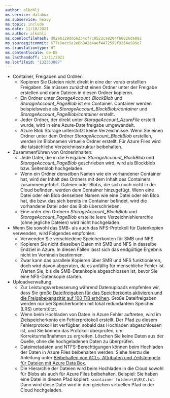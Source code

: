 ```yaml
---
author: alkohli
ms.service: databox
ms.subservice: heavy
ms.topic: include
ms.date: 11/10/2021
ms.author: alkohli
ms.openlocfilehash: d02eb129dd66234cf7c8522ca8204fb0026da092
ms.sourcegitcommit: 677e8acc9a2e8b842e4aef4472599f9264e989e7
ms.translationtype: HT
ms.contentlocale: de-DE
ms.lasthandoff: 11/11/2021
ms.locfileid: "132353887"
---
```

- Container, Freigaben und Ordner:
  - Kopieren Sie Dateien nicht direkt in eine der vorab erstellten Freigaben. Sie müssen zunächst einen Ordner unter der Freigabe erstellen und dann Dateien in diesen Ordner kopieren.
  - Ein Ordner unter *StorageAccount_BlockBlob* und *StorageAccount_PageBlob* ist ein Container. Container werden beispielsweise als *StorageAccount_BlockBlob/container* und *StorageAccount_PageBlob/container* erstellt.
  - Jeder Ordner, der direkt unter *StorageAccount_AzureFile* erstellt wurde, wird in eine Azure-Dateifreigabe umgewandelt.
  - Azure Blob Storage unterstützt keine Verzeichnisse. Wenn Sie einen Ordner unter dem Ordner *StorageAccount_BlockBlob* erstellen, werden im Blobnamen virtuelle Ordner erstellt. Für Azure Files wird die tatsächliche Verzeichnisstruktur beibehalten.
- Zusammenführen von Ordnerinhalten:
  - Jede Datei, die in die Freigaben *StorageAccount_BlockBlob* und *StorageAccount_PageBlob* geschrieben wird, wird als Blockblob bzw. Seitenblob hochgeladen.
  - Wenn ein Ordner denselben Namen wie ein vorhandener Container hat, wird der Inhalt des Ordners mit dem Inhalt des Containers zusammengeführt. Dateien oder Blobs, die sich noch nicht in der Cloud befinden, werden dem Container hinzugefügt. Wenn eine Datei oder ein Blob denselben Namen wie eine Datei oder ein Blob hat, die bzw. das sich bereits im Container befindet, wird die vorhandene Datei oder das Blob überschrieben.
  - Eine unter den Ordnern *StorageAccount_BlockBlob* und *StorageAccount_PageBlob* erstellte leere Verzeichnishierarchie (ohne jegliche Dateien) wird nicht hochgeladen.
- Wenn Sie sowohl das SMB- als auch das NFS-Protokoll für Datenkopien verwenden, wird Folgendes empfohlen:
  - Verwenden Sie verschiedene Speicherkonten für SMB und NFS.
  - Kopieren Sie nicht dieselben Daten mit SMB und NFS in dasselbe Endziel in Azure. In diesen Fällen lässt sich das endgültige Ergebnis nicht im Vorhinein bestimmen.
  - Zwar kann das parallele Kopieren über SMB und NFS funktionieren, doch wird davon abgeraten, da es anfällig für menschliche Fehler ist. Warten Sie, bis die SMB-Datenkopie abgeschlossen ist, bevor Sie eine NFS-Datenkopie starten.
- Uploadverwaltung: 
  - Zur Leistungsverbesserung während Datenuploads empfehlen wir, dass Sie [große Dateifreigaben für das Speicherkonto aktivieren und die Freigabekapazität auf 100 TiB erhöhen](../articles/storage/files/storage-how-to-create-file-share.md#enable-large-files-shares-on-an-existing-account). Große Dateifreigaben werden nur bei Speicherkonten mit lokal redundantem Speicher (LRS) unterstützt.
  - Wenn beim Hochladen von Daten in Azure Fehler auftreten, wird im Zielspeicherkonto ein Fehlerprotokoll erstellt. Der Pfad zu diesem Fehlerprotokoll ist verfügbar, sobald das Hochladen abgeschlossen ist, und Sie können das Protokoll überprüfen, um Korrekturmaßnahmen zu ergreifen. Löschen Sie keine Daten aus der Quelle, ohne die hochgeladenen Daten zu überprüfen.
  - Dateimetadaten und NTFS-Berechtigungen können beim Hochladen der Daten in Azure Files beibehalten werden. Siehe hierzu die Anleitung unter [Beibehalten von ACLs, Attributen und Zeitstempeln für Dateien mit Azure Data Box](../articles/databox/data-box-file-acls-preservation.md).
  - Die Hierarchie der Dateien wird beim Hochladen in die Cloud sowohl für Blobs als auch für Azure Files beibehalten. Beispiel: Sie haben eine Datei in diesen Pfad kopiert: `<container folder>\A\B\C.txt`. Dann wird diese Datei wird in den gleichen virtuellen Pfad in der Cloud hochgeladen.
  
